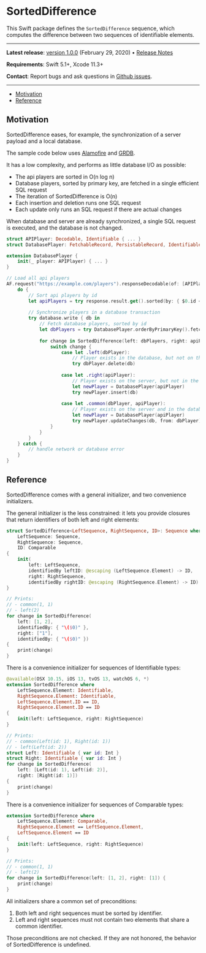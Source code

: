 # SortedDifference

This Swift package defines the `SortedDifference` sequence, which computes the difference between two sequences of identifiable elements.

---

**Latest release**: [version 1.0.0](https://github.com/groue/SortedDifference/tree/1.0.0) (February 29, 2020) • [Release Notes]

**Requirements**: Swift 5.1+, Xcode 11.3+

**Contact**: Report bugs and ask questions in [Github issues](https://github.com/groue/SortedDifference/issues).

---

- [Motivation]
- [Reference]

## Motivation

SortedDifference eases, for example, the synchronization of a server payload and a local database.

The sample code below uses [Alamofire](https://github.com/Alamofire/Alamofire) and [GRDB](https://github.com/groue/GRDB.swift).

It has a low complexity, and performs as little database I/O as possible:

- The api players are sorted in O(n log n)
- Database players, sorted by primary key, are fetched in a single efficient SQL request
- The iteration of SortedDifference is O(n)
- Each insertion and deletion runs one SQL request
- Each update only runs an SQL request if there are actual changes

When database and server are already synchronized, a single SQL request is executed, and the database is not changed.

```swift
struct APIPlayer: Decodable, Identifiable { ... }
struct DatabasePlayer: FetchableRecord, PersistableRecord, Identifiable { ... }

extension DatabasePlayer {
    init(_ player: APIPlayer) { ... }
}

// Load all api players
AF.request("https://example.com/players").responseDecodable(of: [APIPlayer].self) { response in
    do {
        // Sort api players by id
        let apiPlayers = try response.result.get().sorted(by: { $0.id < $1.id })
        
        // Synchronize players in a database transaction
        try database.write { db in
            // Fetch database players, sorted by id
            let dbPlayers = try DatabasePlayer.orderByPrimaryKey().fetchAll(db)
            
            for change in SortedDifference(left: dbPlayers, right: apiPlayers) {
                switch change {
                    case let .left(dbPlayer):
                        // Player exists in the database, but not on the server: delete it
                        try dbPlayer.delete(db)
                        
                    case let .right(apiPlayer):
                        // Player exists on the server, but not in the database: insert it
                        let newPlayer = DatabasePlayer(apiPlayer)
                        try newPlayer.insert(db)
                        
                    case let .common(dbPlayer, apiPlayer):
                        // Player exists on the server and in the database: update if needed
                        let newPlayer = DatabasePlayer(apiPlayer)
                        try newPlayer.updateChanges(db, from: dbPlayer)
                }
            }
        }
    } catch {
        // handle network or database error
    }
}
```


## Reference

SortedDifference comes with a general initializer, and two convenience initializers.

The general initializer is the less constrained: it lets you provide closures that return identifiers of both left and right elements:

```swift
struct SortedDifference<LeftSequence, RightSequence, ID>: Sequence where
    LeftSequence: Sequence,
    RightSequence: Sequence,
    ID: Comparable
{
    init(
        left: LeftSequence,
        identifiedBy leftID: @escaping (LeftSequence.Element) -> ID,
        right: RightSequence,
        identifiedBy rightID: @escaping (RightSequence.Element) -> ID)
}

// Prints:
// - common(1, 1)
// - left(2)
for change in SortedDifference(
    left: [1, 2],
    identifiedBy: { "\($0)" },
    right: ["1"],
    identifiedBy: { "\($0)" })
{
    print(change)
}
```

There is a convenience initializer for sequences of Identifiable types:

```swift
@available(OSX 10.15, iOS 13, tvOS 13, watchOS 6, *)
extension SortedDifference where
    LeftSequence.Element: Identifiable,
    RightSequence.Element: Identifiable,
    LeftSequence.Element.ID == ID,
    RightSequence.Element.ID == ID
{
    init(left: LeftSequence, right: RightSequence)
}

// Prints:
// - common(Left(id: 1), Right(id: 1))
// - left(Left(id: 2))
struct Left: Identifiable { var id: Int }
struct Right: Identifiable { var id: Int }
for change in SortedDifference(
    left: [Left(id: 1), Left(id: 2)],
    right: [Right(id: 1)])
{
    print(change)
}
```

There is a convenience initializer for sequences of Comparable types:

```swift
extension SortedDifference where
    LeftSequence.Element: Comparable,
    RightSequence.Element == LeftSequence.Element,
    LeftSequence.Element == ID
{
    init(left: LeftSequence, right: RightSequence)
}

// Prints:
// - common(1, 1)
// - left(2)
for change in SortedDifference(left: [1, 2], right: [1]) {
    print(change)
}
```

All initializers share a common set of preconditions:

1. Both left and right sequences must be sorted by identifier.
2. Left and right sequences must not contain two elements that share a common identifier.

Those preconditions are not checked. If they are not honored, the behavior of SortedDifference is undefined.

[Release Notes]: CHANGELOG.md
[Motivation]: #motivation
[Reference]: #reference
